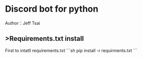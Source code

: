 <h1>Discord bot for python</h1>
Author：Jeff Tsai

<h2>>Requirements.txt install</h2>
First to intatll requirements.txt
```sh
pip install -r requirments.txt  
```
